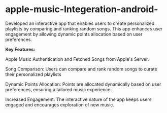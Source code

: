 # apple-music-Integeration-android-


Developed an interactive app that enables users to create personalized playlists by comparing and ranking random songs. This app enhances user engagement by allowing dynamic points allocation based on user preferences.

**Key Features:**

Apple Music Authentication and Fetched Songs from Apple's Server.

Song Comparison: Users can compare and rank random songs to curate their personalized playlists

Dynamic Points Allocation: Points are allocated dynamically based on user preferences, ensuring a tailored music experience.

Increased Engagement: The interactive nature of the app keeps users engaged and encourages exploration of new music.
